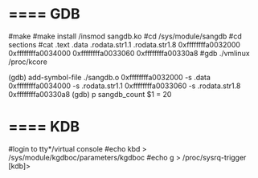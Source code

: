 ====
GDB
====
 #make
#make install /insmod sangdb.ko
#cd /sys/module/sangdb
#cd sections
#cat .text .data .rodata.str1.1 .rodata.str1.8
0xffffffffa0032000
0xffffffffa0034000
0xffffffffa0033060
0xffffffffa00330a8
#gdb ./vmlinux /proc/kcore

(gdb) add-symbol-file ./sangdb.o 0xffffffffa0032000 -s .data 0xffffffffa0034000 -s .rodata.str1.1 0xffffffffa0033060  -s .rodata.str1.8 0xffffffffa00330a8
(gdb) p sangdb_count 
 $1 = 20


====
KDB
====
#login to tty*/virtual console
#echo kbd > /sys/module/kgdboc/parameters/kgdboc
#echo g > /proc/sysrq-trigger
[kdb]> 
